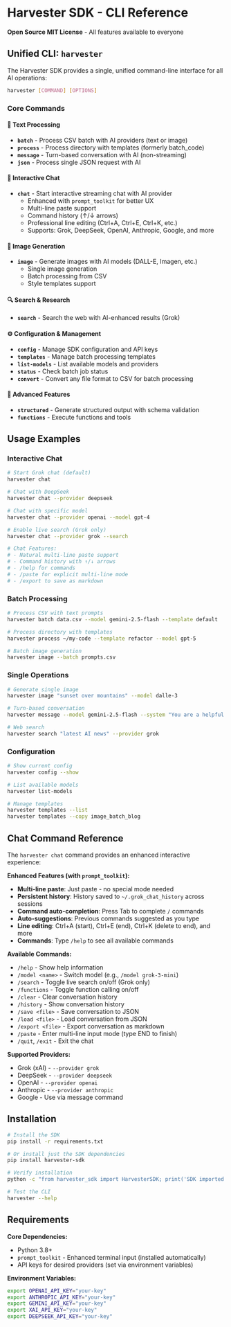 # Harvester SDK - CLI Reference

**Open Source MIT License** - All features available to everyone

## Unified CLI: `harvester`

The Harvester SDK provides a single, unified command-line interface for all AI operations:

```bash
harvester [COMMAND] [OPTIONS]
```

### Core Commands

#### 📝 Text Processing
- **`batch`** - Process CSV batch with AI providers (text or image)
- **`process`** - Process directory with templates (formerly batch_code)
- **`message`** - Turn-based conversation with AI (non-streaming)
- **`json`** - Process single JSON request with AI

#### 💬 Interactive Chat
- **`chat`** - Start interactive streaming chat with AI provider
  - Enhanced with `prompt_toolkit` for better UX
  - Multi-line paste support
  - Command history (↑/↓ arrows)
  - Professional line editing (Ctrl+A, Ctrl+E, Ctrl+K, etc.)
  - Supports: Grok, DeepSeek, OpenAI, Anthropic, Google, and more

#### 🎨 Image Generation
- **`image`** - Generate images with AI models (DALL-E, Imagen, etc.)
  - Single image generation
  - Batch processing from CSV
  - Style templates support

#### 🔍 Search & Research
- **`search`** - Search the web with AI-enhanced results (Grok)

#### ⚙️ Configuration & Management
- **`config`** - Manage SDK configuration and API keys
- **`templates`** - Manage batch processing templates
- **`list-models`** - List available models and providers
- **`status`** - Check batch job status
- **`convert`** - Convert any file format to CSV for batch processing

#### 🔧 Advanced Features
- **`structured`** - Generate structured output with schema validation
- **`functions`** - Execute functions and tools

## Usage Examples

### Interactive Chat
```bash
# Start Grok chat (default)
harvester chat

# Chat with DeepSeek
harvester chat --provider deepseek

# Chat with specific model
harvester chat --provider openai --model gpt-4

# Enable live search (Grok only)
harvester chat --provider grok --search

# Chat Features:
# - Natural multi-line paste support
# - Command history with ↑/↓ arrows
# - /help for commands
# - /paste for explicit multi-line mode
# - /export to save as markdown
```

### Batch Processing
```bash
# Process CSV with text prompts
harvester batch data.csv --model gemini-2.5-flash --template default

# Process directory with templates
harvester process ~/my-code --template refactor --model gpt-5

# Batch image generation
harvester image --batch prompts.csv
```

### Single Operations
```bash
# Generate single image
harvester image "sunset over mountains" --model dalle-3

# Turn-based conversation
harvester message --model gemini-2.5-flash --system "You are a helpful assistant"

# Web search
harvester search "latest AI news" --provider grok
```

### Configuration
```bash
# Show current config
harvester config --show

# List available models
harvester list-models

# Manage templates
harvester templates --list
harvester templates --copy image_batch_blog
```

## Chat Command Reference

The `harvester chat` command provides an enhanced interactive experience:

**Enhanced Features (with `prompt_toolkit`):**
- **Multi-line paste**: Just paste - no special mode needed
- **Persistent history**: History saved to `~/.grok_chat_history` across sessions
- **Command auto-completion**: Press Tab to complete `/` commands
- **Auto-suggestions**: Previous commands suggested as you type
- **Line editing**: Ctrl+A (start), Ctrl+E (end), Ctrl+K (delete to end), and more
- **Commands**: Type `/help` to see all available commands

**Available Commands:**
- `/help` - Show help information
- `/model <name>` - Switch model (e.g., `/model grok-3-mini`)
- `/search` - Toggle live search on/off (Grok only)
- `/functions` - Toggle function calling on/off
- `/clear` - Clear conversation history
- `/history` - Show conversation history
- `/save <file>` - Save conversation to JSON
- `/load <file>` - Load conversation from JSON
- `/export <file>` - Export conversation as markdown
- `/paste` - Enter multi-line input mode (type END to finish)
- `/quit`, `/exit` - Exit the chat

**Supported Providers:**
- Grok (xAI) - `--provider grok`
- DeepSeek - `--provider deepseek`
- OpenAI - `--provider openai`
- Anthropic - `--provider anthropic`
- Google - Use via message command

## Installation

```bash
# Install the SDK
pip install -r requirements.txt

# Or install just the SDK dependencies
pip install harvester-sdk

# Verify installation
python -c "from harvester_sdk import HarvesterSDK; print('SDK imported successfully')"

# Test the CLI
harvester --help
```

## Requirements

**Core Dependencies:**
- Python 3.8+
- `prompt_toolkit` - Enhanced terminal input (installed automatically)
- API keys for desired providers (set via environment variables)

**Environment Variables:**
```bash
export OPENAI_API_KEY="your-key"
export ANTHROPIC_API_KEY="your-key"
export GEMINI_API_KEY="your-key"
export XAI_API_KEY="your-key"
export DEEPSEEK_API_KEY="your-key"
```
